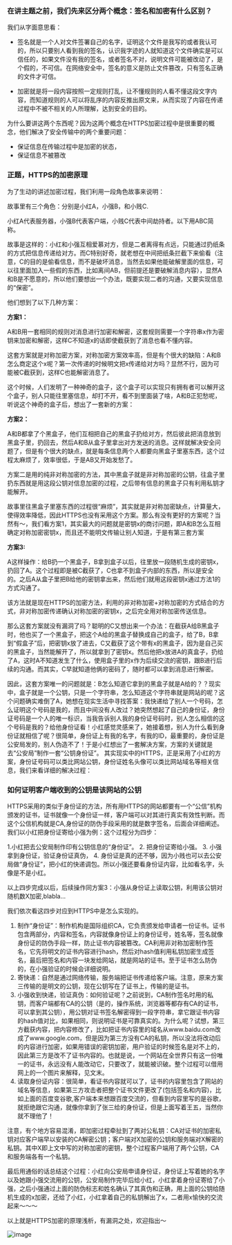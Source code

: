 
### 在讲主题之前，我们先来区分两个概念：签名和加密有什么区别？

我们从字面意思看：

* 签名就是一个人对文件签署自己的名字，证明这个文件是我写的或者我认可的，所以只要别人看到我的签名，认识我字迹的人就知道这个文件确实是可以信任的，如果文件没有我的签名，或者签名不对，说明文件可能被改动了，是个假的，不可信。在网络安全中，签名的意义是防止文件篡改，只有签名正确的文件才可信。

* 加密就是将一段内容按照一定规则打乱，让不懂规则的人看不懂这段文字内容，而知道规则的人可以将乱序的内容反推出原文来，从而实现了内容在传递过程中不被不相关的人所理解，达到安全的目的。

为什么要讲这两个东西呢？因为这两个概念在HTTPS加密过程中是很重要的概念，他们解决了安全传输中的两个重要问题：

* 保证信息在传输过程中是加密的状态，
* 保证信息不被篡改

### 正题，HTTPS的加密原理

为了生动的讲述加密过程，我们利用一段角色故事来说明：

故事里有三个角色：分别是小红A，小强B，和小贱C.

小红A代表服务器，小强B代表客户端，小贱C代表中间劫持者。以下用ABC简称。

故事是这样的：小红和小强互相爱慕对方，但是二者离得有点远，只能通过扔纸条的方式把信息传递给对方。而C特别好奇，就老想在中间把纸条拦截下来偷看（注意，C的目的是偷看信息，而不是破坏消息，当然去如果他能破解里面的信息，可以往里面加入一些假的东西，比如离间AB，但前提还是要破解消息内容），显然A和B是不愿意的，所以他们要想出一个办法，既要实现二者的沟通，又要实现信息的“保密”。

他们想到了以下几种方案：

**方案1：**

A和B用一套相同的规则对消息进行加密和解密，这套规则需要一个字符串x作为密钥来加密和解密，这样C不知道x的话即使截获到了消息也看不懂内容。

这套方案就是对称加密方案，对称加密方案效率高，但是有个很大的缺陷：A和B怎么商定这个x呢？第一次传递的时候明文把x传递给对方吗？显然不行，因为可能被C截获到，这样C也能解密消息了。

这个时候，人们发明了一种神奇的盒子，这个盒子可以实现只有拥有者可以解开这个盒子，别人只能往里塞信息，却打不开，看不到里面装了啥，A和B正犯愁呢，听说这个神奇的盒子后，想出了一套新的方案：

**方案2：**

A和B都拿了个黑盒子，他们互相把自己的黑盒子扔给对方，然后彼此把消息放到黑盒子里，扔回去，然后A和B从盒子里拿出对方发送的消息。这样就解决安全问题了，但是有个很大的缺点，就是每条信息两个人都要向黑盒子里塞东西，这个过程太麻烦了，效率很低，于是AB又开始发愁了。

方案二是用的纯非对称加密的方法，其中黑盒子就是非对称加密的公钥，往盒子里扔东西就是用这段公钥对信息加密的过程，之后带有信息的黑盒子只有利用私钥才能解开。

故事里往黑盒子里塞东西的过程很“麻烦”，其实就是非对称加密缺点，计算量大，使得效率降低，因此HTTPS也没有采用这个方案。那么有没有更好的方案呢？当然有～，我们看方案1，其实最大的问题就是密钥x的商讨问题，即A和B怎么互相确定对称加密密钥x，而且还不能明文传输让别人知道，于是有第三套方案

**方案3:**

A这样操作：给B扔一个黑盒子，B拿到盒子以后，往里放一段随机生成的密钥x，扔回了A。这个过程即是被C截获了，C也拿不到盒子内部的东西，所以是安全的。之后A从盒子里把B给他的密钥拿出来，然后他们就用这段密钥x通过方法1的方式沟通了。

该方法就是现在HTTPS的加密方法，利用的非对称加密+对称加密的方式结合的方式，非对称加密传递确认对称加密的密钥x，之后完全用对称加密传送信息。

那么这套方案就没有漏洞了吗？聪明的C又想出来一个办法：在截获A给B黑盒子时，他也买了一个黑盒子，把这个A给的黑盒子替换成自己的盒子，给了B，B拿到“假盒子”后，把密钥x放了进去，C又截获了这个带有x的黑盒子，因为是自己买的黑盒子，当然能解开了，所以就拿到了密钥x。然后他把x放进A的真盒子，扔给了A，这时A不知道发生了什么，使用盒子里的x作为后续交流的密钥，跟B进行后续的沟通。而其实，C早就知道他俩的密码了，随时都可以拿到消息进行解密。

因此，这套方案唯一的问题就是：B怎么知道它拿到的黑盒子就是A给的？？现实中，盒子就是一个公钥，只是一个字符串，怎么知道这个字符串就是网站的呢？这个问题确实难倒了A，她想在现实生活中寻找答案：我快递给了别人一个号码，怎么证明这个号码是我的，而且中间没有人改过？她突然想起了自己的身份证，身份证号码是一个人的唯一标识，当我告诉别人我的身份证号码时，别人怎么相信的这个号码是我的？给他身份证看！小红感觉灵感来了，她接着想，别人为什么看到身份证就相信了呢？很简单，身份证上有我的名字，有我的ID，最重要的，身份证是公安局发的，别人伪造不了！于是小红想出了一套解决方案，方案的关键就是去“公安局”制作一套“公钥身份证”。
其实现实中的HTTPS，正是采用了小红的方案，身份证号码可以类比网站公钥，身份证姓名头像可以类比网站域名等相关信息，我们来看详细的解决过程：

### 如何证明客户端收到的公钥是该网站的公钥

HTTPS采用的类似于身份证的方法，所有用HTTPS的网站都要有一个“公信”机构颁发的证书，证书就像一个身份证一样，客户端可以对其进行真实有效性判断。而这个公信机构就是CA,身份证的防伪手段采用的就是数字签名，后面会详细阐述。我们以小红把身份证寄给小强为例：这个过程分为四步：

1.小红把去公安局制作印有公钥信息的“身份证”。
2. 把身份证寄给小强。
3. 小强拿到身份证，验证身份证真伪，
4. 身份证是真的还不够，因为小贱也可以去公安局做“身份证”，把小红的快递调包。所以小强还要看身份证内容，比如看名字，头像是不是小红。

以上四步完成以后，后续操作同方案3：小强从身份证上读取公钥，利用该公钥对随机数X加密,blabla...

我们依次看这四步对应到HTTPS中是怎么实现的。

1. 制作“身份证”：制作机构是国际组织CA，它负责颁发给申请者一份证书。证书包含两部分，内容和签名，内容就像身份证上的身份证号，姓名等，签名就像身份证的防伪手段一样，防止证书内容被篡改。CA利用非对称加密制作签名，它先将明文的证书内容进行hash，然后对hash值利用私钥加密生成签名，最后把签名和内容一块发给网站，就是网站的证书。至于证书怎么防伪的，在小强验证的时候会详细说明。
2. 寄快递：自然是通过网络传输，服务端把证书传递给客户端。注意，原来方案三传输的是明文的公钥，现在公钥写在了证书上，传输的是证书。
3. 小强收到快递，验证真伪：如何验证呢？之前说到，CA制作签名时用的私钥，而客户端都有CA的公钥（是的，操作系统，浏览器等都存有CA的证书，可以拿到其公钥），用公钥对证书签名解密得到一段字符串，拿它跟证书内容的hash值对比，如果相同，则说明证书是可靠真实的。为什么呢？试想，第三方截获内容，把内容修改了，比如把证书内容里的域名从www.baidu.com改成了www.google.com，但是因为第三方没有CA的私钥，所以没法将改动后的内容进行加密，如果用错误的密钥加密，用户验证的时候签名是对不上的，因此第三方是改不了证书内容的。也就是说，一个网站在全世界只有这一份唯一的证书，永远没有人能改动它，只要改了，就能被识破。整个过程可以借用网上的一个图片来解释，见文末。
4. 读取身份证内容：很简单，看证书内容就可以了，证书的内容里包含了网站的域名等信息，如果第三方攻击者把整个证书文件更改了(包括签名和内容)，比如上面的百度变谷歌,客户端本来想跟百度交流的，但看到内容里写的是谷歌，就拒绝跟它沟通，就像你拿到了张三给的身份证，但是上面写着王五，当然你就不理他了！

注意，有个地方容易混淆，即加密过程牵扯到了两对公私钥：CA对证书的加密私钥对应客户端早以安装的CA解密公钥；客户端对X加密的公钥和服务端对X解密的私钥。其中X即上文中写的对称加密的密钥，整个过程客户端用了两个公钥，CA和服务端各有一个私钥。

最后用通俗的话总结这个过程：小红向公安局申请身份证，身份证上写着她的名字以及她跟小强交流用的公钥，公安局制作完毕后给小红，小红拿着身份证寄给了小强，之后小强通过上面的防伪标志和姓名确认了其真伪和正确，用上面的公钥给随机生成的x加密，还给了小红，小红拿着自己的私钥解出了x，二者用x愉快的交流起来～～～

以上就是HTTPS加密的原理浅析，有漏洞之处，欢迎指出～

![image](https://upload-images.jianshu.io/upload_images/2573909-4160ce534f81e343.jpg?imageMogr2/auto-orient/strip%7CimageView2/2/w/1240)
